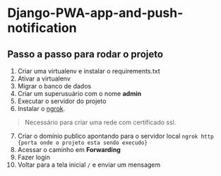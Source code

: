 # Django-PWA-app-and-push-notification

## Passo a passo para rodar o projeto

1. Criar uma virtualenv e instalar o requirements.txt
2. Ativar a virtualenv
3. Migrar o banco de dados
4. Criar um superusuário com o nome **admin**
5. Executar o servidor do projeto
6. Instalar o [ngrok](https://ngrok.com/download). 
> Necessário para criar uma rede com certificado ssl.
7. Criar o domínio publico apontando para o servidor local `ngrok http {porta onde o projeto esta sendo execudo}`
8. Acessar o caminho em **Forwarding**
9. Fazer login
10. Voltar para a tela inicial `/` e enviar um mensagem

